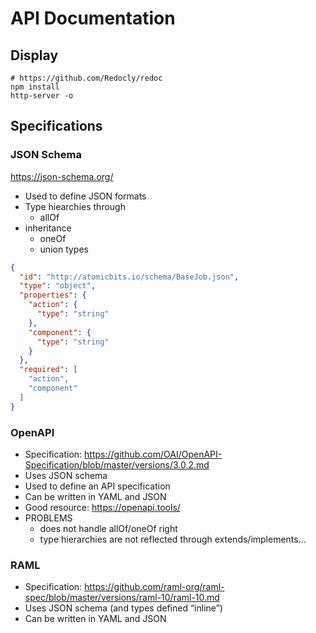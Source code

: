 # API Documentation

## Display
```shell
# https://github.com/Redocly/redoc
npm install
http-server -o
```

## Specifications

### JSON Schema 
https://json-schema.org/

- Used to define JSON formats
- Type hiearchies through
    - allOf
- inheritance
    - oneOf
    - union types

```json
{
  "id": "http://atomicbits.io/schema/BaseJob.json",
  "type": "object",
  "properties": {
    "action": {
      "type": "string"
    },
    "component": {
      "type": "string"
    }
  },
  "required": [
    "action",
    "component"
  ]
}
```

### OpenAPI
- Specification: https://github.com/OAI/OpenAPI-Specification/blob/master/versions/3.0.2.md
- Uses JSON schema
- Used to define an API specification
- Can be written in YAML and JSON
- Good resource: https://openapi.tools/
- PROBLEMS
    - does not handle allOf/oneOf right
    - type hierarchies are not reflected through extends/implements…

### RAML

- Specification: https://github.com/raml-org/raml-spec/blob/master/versions/raml-10/raml-10.md
- Uses JSON schema (and types defined “inline”)
- Can be written in YAML and JSON
